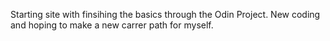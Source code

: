 Starting site with finsihing the basics through the Odin Project. New coding and hoping to make a new carrer path for myself.
